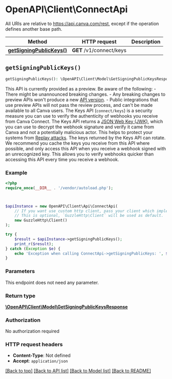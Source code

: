 # OpenAPI\Client\ConnectApi

All URIs are relative to https://api.canva.com/rest, except if the operation defines another base path.

| Method | HTTP request | Description |
| ------------- | ------------- | ------------- |
| [**getSigningPublicKeys()**](ConnectApi.md#getSigningPublicKeys) | **GET** /v1/connect/keys |  |


## `getSigningPublicKeys()`

```php
getSigningPublicKeys(): \OpenAPI\Client\Model\GetSigningPublicKeysResponse
```



<Warning>  This API is currently provided as a preview. Be aware of the following:  - There might be unannounced breaking changes. - Any breaking changes to preview APIs won't produce a new [API version](https://www.canva.dev/docs/connect/versions/). - Public integrations that use preview APIs will not pass the review process, and can't be made available to all Canva users.  </Warning>  The Keys API (`connect/keys`) is a security measure you can use to verify the authenticity of webhooks you receive from Canva Connect. The Keys API returns a [JSON Web Key (JWK)](https://www.rfc-editor.org/rfc/rfc7517#section-2), which you can use to decrypt the webhook signature and verify it came from Canva and not a potentially malicious actor. This helps to protect your systems from [Replay attacks](https://owasp.org/Top10/A08_2021-Software_and_Data_Integrity_Failures/).  The keys returned by the Keys API can rotate. We recommend you cache the keys you receive from this API where possible, and only access this API when you receive a webhook signed with an unrecognized key. This allows you to verify webhooks quicker than accessing this API every time you receive a webhook.

### Example

```php
<?php
require_once(__DIR__ . '/vendor/autoload.php');



$apiInstance = new OpenAPI\Client\Api\ConnectApi(
    // If you want use custom http client, pass your client which implements `GuzzleHttp\ClientInterface`.
    // This is optional, `GuzzleHttp\Client` will be used as default.
    new GuzzleHttp\Client()
);

try {
    $result = $apiInstance->getSigningPublicKeys();
    print_r($result);
} catch (Exception $e) {
    echo 'Exception when calling ConnectApi->getSigningPublicKeys: ', $e->getMessage(), PHP_EOL;
}
```

### Parameters

This endpoint does not need any parameter.

### Return type

[**\OpenAPI\Client\Model\GetSigningPublicKeysResponse**](../Model/GetSigningPublicKeysResponse.md)

### Authorization

No authorization required

### HTTP request headers

- **Content-Type**: Not defined
- **Accept**: `application/json`

[[Back to top]](#) [[Back to API list]](../../README.md#endpoints)
[[Back to Model list]](../../README.md#models)
[[Back to README]](../../README.md)
